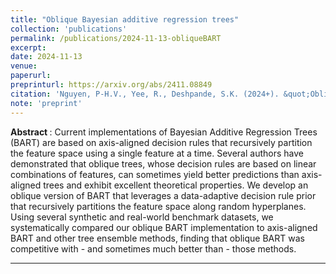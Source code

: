 ```yaml
---
title: "Oblique Bayesian additive regression trees"
collection: 'publications'
permalink: /publications/2024-11-13-obliqueBART
excerpt: 
date: 2024-11-13
venue:
paperurl:
preprinturl: https://arxiv.org/abs/2411.08849
citation: 'Nguyen, P-H.V., Yee, R., Deshpande, S.K. (2024+). &quot;Oblique Bayesian additive regression trees.&quot;'
note: 'preprint'
---
```


<b> Abstract </b> : 
Current implementations of Bayesian Additive Regression Trees (BART) are based on axis-aligned decision rules that recursively partition the feature space using a single feature at a time. Several authors have demonstrated that oblique trees, whose decision rules are based on linear combinations of features, can sometimes yield better predictions than axis-aligned trees and exhibit excellent theoretical properties. We develop an oblique version of BART that leverages a data-adaptive decision rule prior that recursively partitions the feature space along random hyperplanes. Using several synthetic and real-world benchmark datasets, we systematically compared our oblique BART implementation to axis-aligned BART and other tree ensemble methods, finding that oblique BART was competitive with - and sometimes much better than - those methods.

---


